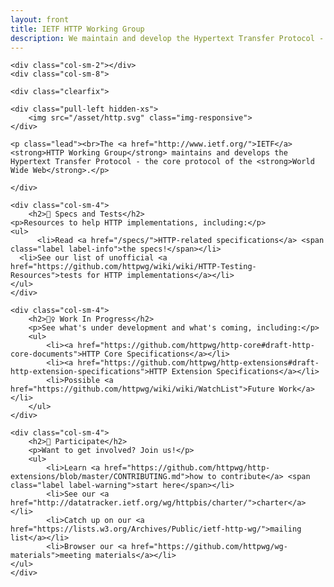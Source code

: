 ```yaml
---
layout: front
title: IETF HTTP Working Group
description: We maintain and develop the Hypertext Transfer Protocol - the core protocol of the World Wide Web
---
```


<div class="container">

<div class="row">

	<div class="col-sm-2"></div>
	<div class="col-sm-8">

    <div class="clearfix">
	
    <div class="pull-left hidden-xs">
    	<img src="/asset/http.svg" class="img-responsive">
    </div>

    <p class="lead"><br>The <a href="http://www.ietf.org/">IETF</a> <strong>HTTP Working Group</strong> maintains and develops the Hypertext Transfer Protocol - the core protocol of the <strong>World Wide Web</strong>.</p>

    </div>
  </div>
	<div class="col-sm-2"></div>

</div>

<div class="row">
	
	<div class="col-sm-4">
		<h2>📄 Specs and Tests</h2>
    <p>Resources to help HTTP implementations, including:</p>
    <ul>
		  <li>Read <a href="/specs/">HTTP-related specifications</a> <span class="label label-info">the specs!</span></li>
      <li>See our list of unofficial <a href="https://github.com/httpwg/wiki/wiki/HTTP-Testing-Resources">tests for HTTP implementations</a></li>
    </ul>
	</div>

	<div class="col-sm-4">
		<h2>👷‍♀️ Work In Progress</h2>
		<p>See what's under development and what's coming, including:</p>
		<ul>
			<li><a href="https://github.com/httpwg/http-core#draft-http-core-documents">HTTP Core Specifications</a></li>
			<li><a href="https://github.com/httpwg/http-extensions#draft-http-extension-specifications">HTTP Extension Specifications</a></li>
			<li>Possible <a href="https://github.com/httpwg/wiki/wiki/WatchList">Future Work</a></li>
		</ul>
	</div>

	<div class="col-sm-4">
		<h2>👋 Participate</h2>
		<p>Want to get involved? Join us!</p>
		<ul>
			<li>Learn <a href="https://github.com/httpwg/http-extensions/blob/master/CONTRIBUTING.md">how to contribute</a> <span class="label label-warning">start here</span></li>
			<li>See our <a href="http://datatracker.ietf.org/wg/httpbis/charter/">charter</a></li>
			<li>Catch up on our <a href="https://lists.w3.org/Archives/Public/ietf-http-wg/">mailing list</a></li>
			<li>Browser our <a href="https://github.com/httpwg/wg-materials">meeting materials</a></li>
    </ul>
	</div>
</div>

</div>

